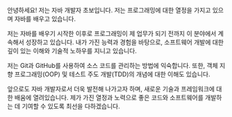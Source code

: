 
안녕하세요! 저는 자바 개발자 초보입니다. 저는 프로그래밍에 대한 열정을 가지고 있으며 자바를 배우고 있습니다.

저는 자바를 배우기 시작한 이후로 프로그래밍이 제 업무가 되기 전까지 이 분야에서 계속해서 성장하고 있습니다. 내가 가진 능력과 경험을 바탕으로, 소프트웨어 개발에 대한 깊이 있는 이해와 기술적 노하우를 지니고 있습니다.

저는 Git과 GitHub를 사용하여 소스 코드를 관리하는 방법에 익숙합니다. 또한, 객체 지향 프로그래밍(OOP) 및 테스트 주도 개발(TDD)의 개념에 대한 이해도 있습니다.

앞으로도 자바 개발자로서 더욱 발전해 나가고자 하며, 새로운 기술과 프레임워크에 대한 배움에 열려있습니다. 제가 가진 열정과 노력으로 좋은 코드와 소프트웨어를 개발하는 데 기여할 수 있도록 최선을 다하겠습니다. 
